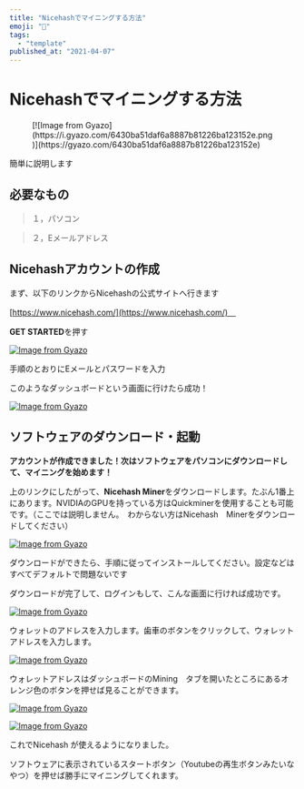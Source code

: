 ```yaml
---
title: "Nicehashでマイニングする方法"
emoji: "🤖"
tags:
  - "template"
published_at: "2021-04-07"
---
```


# Nicehashでマイニングする方法

<figure name="22d141bd-fdae-402a-8a9c-caac02e9df48">[![Image from Gyazo](https://i.gyazo.com/6430ba51daf6a8887b81226ba123152e.png)](https://gyazo.com/6430ba51daf6a8887b81226ba123152e)</figure>

簡単に説明します

## **必要なもの**

> １，パソコン

> ２，Eメールアドレス

## Nicehashアカウントの作成

まず、以下のリンクからNicehashの公式サイトへ行きます

[https://www.nicehash.com/](https://www.nicehash.com/)　

**GET STARTED**を押す

[![Image from Gyazo](https://i.gyazo.com/fd4d4909a39f6cb6991ee799e88ee382.png)](https://gyazo.com/fd4d4909a39f6cb6991ee799e88ee382)

手順のとおりにEメールとパスワードを入力

このようなダッシュボードという画面に行けたら成功！

[![Image from Gyazo](https://i.gyazo.com/e00d00e91d0b59263d155bcef21398dc.png)](https://gyazo.com/e00d00e91d0b59263d155bcef21398dc)

## ソフトウェアのダウンロード・起動

**アカウントが作成できました！次はソフトウェアをパソコンにダウンロードして、マイニングを始めます！**

上のリンクにしたがって、**Nicehash Miner**をダウンロードします。たぶん1番上にあります。NVIDIAのGPUを持っている方はQuickminerを使用することも可能です。（ここでは説明しません。　わからない方はNicehash　Minerをダウンロードしてください）

[![Image from Gyazo](https://i.gyazo.com/09a62fffdcef7fcbc9bd8e4b2028b8d2.png)](https://gyazo.com/09a62fffdcef7fcbc9bd8e4b2028b8d2)

ダウンロードができたら、手順に従ってインストールしてください。設定などはすべてデフォルトで問題ないです

ダウンロードが完了して、ログインもして、こんな画面に行ければ成功です。

[![Image from Gyazo](https://i.gyazo.com/3f324f637a020113cf251cede253d6e0.png)](https://gyazo.com/3f324f637a020113cf251cede253d6e0)

ウォレットのアドレスを入力します。歯車のボタンをクリックして、ウォレットアドレスを入力します。

[![Image from Gyazo](https://i.gyazo.com/e0d5251ac32a7f4f2636d8e8c27010ee.png)](https://gyazo.com/e0d5251ac32a7f4f2636d8e8c27010ee)

ウォレットアドレスはダッシュボードのMining　タブを開いたところにあるオレンジ色のボタンを押せば見ることができます。

[![Image from Gyazo](https://i.gyazo.com/b370b7deeb699c6a77cdc4ac471a1fb3.png)](https://gyazo.com/b370b7deeb699c6a77cdc4ac471a1fb3)

[![Image from Gyazo](https://i.gyazo.com/728e97cd3256115b5c8a3f5efb44bc1e.png)](https://gyazo.com/728e97cd3256115b5c8a3f5efb44bc1e)

これでNicehash が使えるようになりました。

ソフトウェアに表示されているスタートボタン（Youtubeの再生ボタンみたいなやつ）を押せば勝手にマイニングしてくれます。